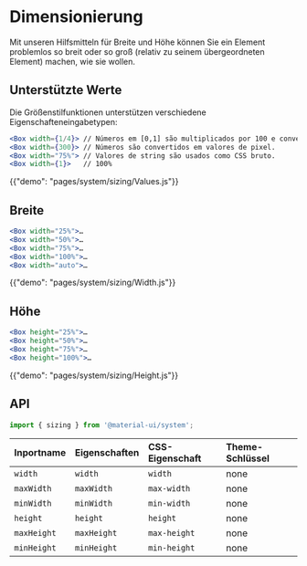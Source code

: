 # Dimensionierung

<p class="description">Mit unseren Hilfsmitteln für Breite und Höhe können Sie ein Element problemlos so breit oder so groß (relativ zu seinem übergeordneten Element) machen, wie sie wollen.</p>

## Unterstützte Werte

Die Größenstilfunktionen unterstützen verschiedene Eigenschafteneingabetypen:

```jsx
<Box width={1/4}> // Números em [0,1] são multiplicados por 100 e convertido em % valores.
<Box width={300}> // Números são convertidos em valores de pixel.
<Box width="75%"> // Valores de string são usados como CSS bruto.
<Box width={1}>   // 100%
```

{{"demo": "pages/system/sizing/Values.js"}}

## Breite

```jsx
<Box width="25%">…
<Box width="50%">…
<Box width="75%">…
<Box width="100%">…
<Box width="auto">…
```

{{"demo": "pages/system/sizing/Width.js"}}

## Höhe

```jsx
<Box height="25%">…
<Box height="50%">…
<Box height="75%">…
<Box height="100%">…
```

{{"demo": "pages/system/sizing/Height.js"}}

## API

```js
import { sizing } from '@material-ui/system';
```

| Inportname  | Eigenschaften | CSS-Eigenschaft | Theme-Schlüssel |
|:----------- |:------------- |:--------------- |:--------------- |
| `width`     | `width`       | `width`         | none            |
| `maxWidth`  | `maxWidth`    | `max-width`     | none            |
| `minWidth`  | `minWidth`    | `min-width`     | none            |
| `height`    | `height`      | `height`        | none            |
| `maxHeight` | `maxHeight`   | `max-height`    | none            |
| `minHeight` | `minHeight`   | `min-height`    | none            |